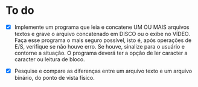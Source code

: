 # To do

- [X] Implemente um programa que leia e concatene UM OU MAIS arquivos textos e grave
    o arquivo concatenado em DISCO ou o exibe no VÍDEO. Faça esse programa o mais
    seguro possível, isto é, após operações de E/S, verifique se não houve erro. Se houve,
    sinalize para o usuário e contorne a situação. O programa deverá ter a opção de ler
    caracter a caracter ou leitura de bloco.
    
- [X] Pesquise e compare as diferenças entre um arquivo texto e um arquivo binário, do
    ponto de vista físico.
